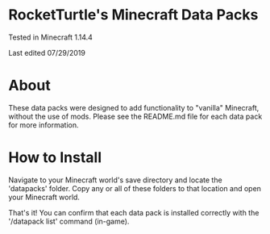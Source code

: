 # RocketTurtle's Minecraft Data Packs

Tested in Minecraft 1.14.4

Last edited 07/29/2019

# About

These data packs were designed to add functionality to "vanilla" Minecraft, without the use of mods.  Please see the README.md file for each data pack for more information.

# How to Install

Navigate to your Minecraft world's save directory and locate the 'datapacks' folder.  Copy any or all of these folders to that location and open your Minecraft world.

That's it!  You can confirm that each data pack is installed correctly with the '/datapack list' command (in-game).
